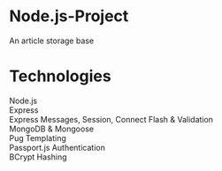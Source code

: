 # Node.js-Project
An article storage base 
# Technologies
Node.js  
Express  
Express Messages, Session, Connect Flash & Validation  
MongoDB & Mongoose  
Pug Templating  
Passport.js Authentication  
BCrypt Hashing
